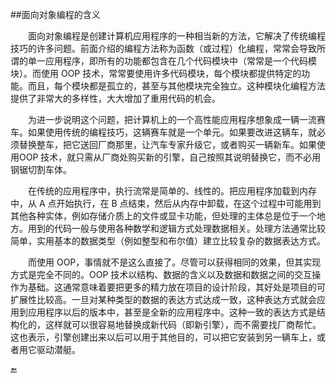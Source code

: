##面向对象编程的含义

&emsp;&emsp;面向对象编程是创建计算机应用程序的一种相当新的方法，它解决了传统编程技巧的许多问题。前面介绍的编程方法称为函数（或过程）化编程，常常会导致所谓的单一应用程序，即所有的功能都包含在几个代码模块中（常常是一个代码模块）。而使用 OOP 技术，常常要使用许多代码模块，每个模块都提供特定的功能。而且，每个模块都是孤立的，甚至与其他模块完全独立。这种模块化编程方法提供了非常大的多样性，大大增加了重用代码的机会。

&emsp;&emsp;为进一步说明这个问题，把计算机上的一个高性能应用程序想象成一辆一流赛车。如果使用传统的编程技巧，这辆赛车就是一个单元。如果要改进这辆车，就必须替换整车，把它送回厂商那里，让汽车专家升级它，或者购买一辆新车。如果使用OOP 技术，就只需从厂商处购买新的引擎，自己按照其说明替换它，而不必用钢锯切割车体。

&emsp;&emsp;在传统的应用程序中，执行流常是简单的、线性的。把应用程序加载到内存中，从 A 点开始执行，在 B 点结束，然后从内存中卸载，在这个过程中可能用到其他各种实体，例如存储介质上的文件或显卡功能，但处理的主体总是位于一个地方。用到的代码一般与使用各种数学和逻辑方式处理数据相关。处理方法通常比较简单，实用基本的数据类型（例如整型和布尔值）建立比较复杂的数据表达方式。

&emsp;&emsp;而使用 OOP，事情就不是这么直接了。尽管可以获得相同的效果，但其实现方式是完全不同的。OOP 技术以结构、数据的含义以及数据和数据之间的交互操作为基础。这通常意味着要把更多的精力放在项目的设计阶段，其好处是项目的可扩展性比较高。一旦对某种类型的数据的表达方式达成一致，这种表达方式就会应用到应用程序以后的版本中，甚至是全新的应用程序中。这种一致的表达方式是结构化的，这样就可以很容易地替换成新代码（即新引擎），而不需要找厂商帮忙。这也表示，引擎创建出来以后可以用于其他目的，可以把它安装到另一辆车上，或者用它驱动潜艇。





🔚